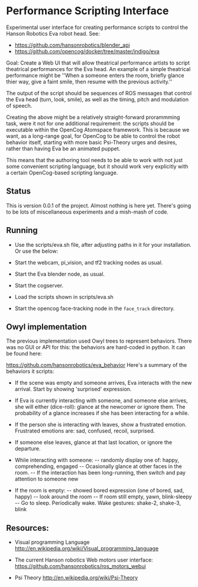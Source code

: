 Performance Scripting Interface
===============================
Experimental user interface for creating performance scripts to control
the Hanson Robotics Eva robot head. See:

* https://github.com/hansonrobotics/blender_api
* https://github.com/opencog/docker/tree/master/indigo/eva

Goal: Create a Web UI that will allow theatrical performance artists
to script theatrical performances for the Eva head.  An example of a
simple theatrical performance might be ''When a someone enters the room,
briefly glance thier way, give a faint smile, then resume with the
previous activity.''

The output of the script should be sequences of ROS messages that
control the Eva head (turn, look, smile), as well as the timing, pitch
and modulation of speech.

Creating the above might be a relatively straight-forward prorammming
task, were it not for one additional requirement: the scripts should be
executable within the OpenCog Atomspace framework. This is because we
want, as a long-range goal, for OpenCog to be able to control the robot
behavior itself, starting with more basic Psi-Theory urges and desires,
rather than having Eva be an animated puppet.

This means that the authoring tool needs to be able to work with not
just some convenient scripting language, but it should work very
explicitly with a certain OpenCog-based scripting language.

Status
------
This is version 0.0.1 of the project. Almost nothing is here yet.
There's going to be lots of miscellaneous experiments and a
mish-mash of code.

Running
-------
* Use the scripts/eva.sh file, after adjusting paths in it for your
  installation. Or use the below:

* Start the webcam, pi_vision, and tf2 tracking nodes as usual.
* Start the Eva blender node, as usual.
* Start the cogserver.
* Load the scripts shown in scripts/eva.sh
* Start the opencog face-tracking node in the `face_track` directory.

Owyl implementation
-------------------
The previous implementation used Owyl trees to represent behaviors.
There was no GUI or API for this: the behaviors are hard-coded in
python.  It can be found here:

https://github.com/hansonrobotics/eva_behavior
Here's a summary of the behaviors it scripts:

 * If the scene was empty and someone arrives, Eva interacts with the
   new arrival. Start by showing 'surprised' expression.

 * If Eva is currently interacting with someone, and someone else
   arrives, she will either (dice-roll): glance at the newcomer or
   ignore them.   The probability of a glance increases if she has
   been interacting for a while.

 * If the person she is interacting with leaves, show a frustrated
   emotion. Frustrated emotions are: sad, confused, recoil, surprised.

 * If someone else leaves, glance at that last location, or ignore
   the departure.

 * While interacting with someone:
   -- randomly display one of: happy, comprehending, engaged
   -- Ocasionally glance at other faces in the room.
   -- If the interaction has been long-running, then switch and pay
      attention to someone new

 * If the room is empty:
   -- showed bored expression (one of bored, sad, happy)
   -- look around the room
   -- If room still empty, yawn, blink-sleepy
   -- Go to sleep. Periodically wake. Wake gestures: shake-2, shake-3,
      blink


Resources:
----------
* Visual programming Language
  http://en.wikipedia.org/wiki/Visual_programming_language

* The current Hanson robotics Web motors user interface:
  https://github.com/hansonrobotics/ros_motors_webui

* Psi Theory
  http://en.wikipedia.org/wiki/Psi-Theory
